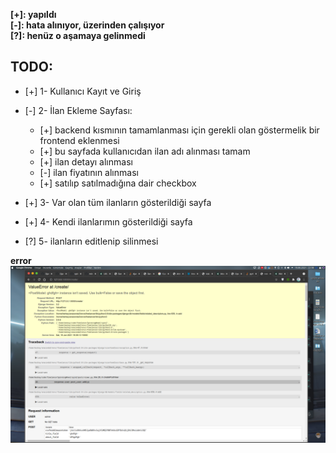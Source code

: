 __[+]: yapıldı__<br>
__[-]: hata alınıyor, üzerinden çalışıyor__ <br>
__[?]: henüz o aşamaya gelinmedi__<br>


## TODO:
  - [+] 1- Kullanıcı Kayıt ve Giriş
  - [-] 2- İlan Ekleme Sayfası:
    - [+]  backend kısmının tamamlanması için gerekli olan göstermelik bir frontend eklenmesi
    - [+] bu sayfada kullanıcıdan ilan adı alınması tamam
    - [+] ilan detayı alınması 
    - [-] ilan fiyatının alınması
    - [+] satılıp satılmadığına dair checkbox

  - [+] 3- Var olan tüm ilanların gösterildiği sayfa
  - [+] 4- Kendi ilanlarımın gösterildiği sayfa
  - [?] 5- ilanların editlenip silinmesi


__error__
<img src="spin2/error.png"/>
